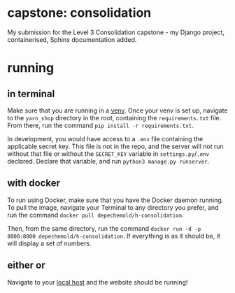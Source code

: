 # capstone: consolidation
My submission for the Level 3 Consolidation capstone - my Django project, containerised, Sphinx documentation added.

# running
## in terminal
Make sure that you are running in a [venv](https://docs.python.org/3/library/venv.html). 
Once your venv is set up, navigate to the `yarn_shop` directory in the root, containing the `requirements.txt` file. 
From there, run the command `pip install -r requirements.txt`.

In development, you would have access to a `.env` file containing the applicable secret key. This file is not in the repo,
and the server will not run without that file or without the `SECRET_KEY` variable in `settings.py`/`.env` declared.
Declare that variable, and run `python3 manage.py runserver`.

## with docker
To run using Docker, make sure that you have the Docker daemon running.
To pull the image, navigate your Terminal to any directory you prefer, and run the command `docker pull depechemold/h-consolidation`. 

Then, from the same directory, run the command `docker run -d -p 8000:8000 depechemold/h-consolidation`. 
If everything is as it should be, it will display a set of numbers.

## either or
Navigate to your [local host](http://127.0.0.1:8000/) and the website should be running!
